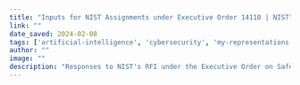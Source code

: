 ```yaml
---
title: "Inputs for NIST Assignments under Executive Order 14110 | NIST"
link: ""
date_saved: 2024-02-08
tags: ['artificial-intelligence', 'cybersecurity', 'my-representations']
author: ""
image: ""
description: "Responses to NIST's RFI under the Executive Order on Safe, Secure, and Trustworthy AI Development."
---
```

